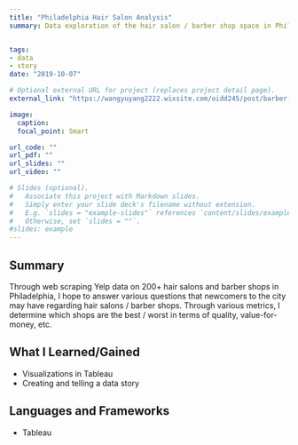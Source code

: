 ```yaml
---
title: "Philadelphia Hair Salon Analysis"
summary: Data exploration of the hair salon / barber shop space in Philly through scraping Yelp and Google Trends data, and then visualizing it on Tableau.


tags:
- data
- story
date: "2019-10-07"

# Optional external URL for project (replaces project detail page).
external_link: "https://wangyuyang2222.wixsite.com/oidd245/post/barber-shops-hair-salons-in-philly"

image:
  caption: 
  focal_point: Smart

url_code: ""
url_pdf: ""
url_slides: ""
url_video: ""

# Slides (optional).
#   Associate this project with Markdown slides.
#   Simply enter your slide deck's filename without extension.
#   E.g. `slides = "example-slides"` references `content/slides/example-slides.md`.
#   Otherwise, set `slides = ""`.
#slides: example
---
```

## Summary

Through web scraping Yelp data on 200+ hair salons and barber shops in Philadelphia, I hope to answer various questions that newcomers to the city may have regarding hair salons / barber shops. Through various metrics, I determine which shops are the best / worst in terms of quality, value-for-money, etc.

## What I Learned/Gained
* Visualizations in Tableau
* Creating and telling a data story

## Languages and Frameworks
* Tableau
